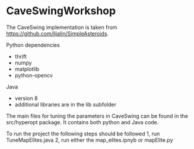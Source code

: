 # CaveSwingWorkshop


The CaveSwing implementation is taken from https://github.com/ljialin/SimpleAsteroids.

Python dependencies
- thrift
- numpy
- matplotlib
- python-opencv

Java
- version 8
- additional libraries are in the lib subfolder

The main files for tuning the parameters in CaveSwing can be found in the src/hyperopt package. It contains both python and Java code.


To run the project the following steps should be followed
1, run TuneMapElites.java
2, run either the map_elites.ipnyb or mapElite.py